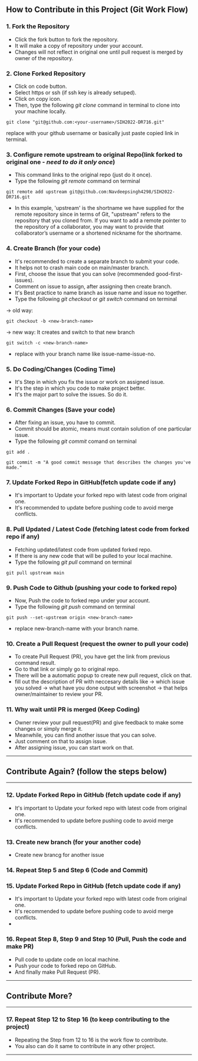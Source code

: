 ## How to Contribute in this Project (Git Work Flow)

### 1. **Fork the Repository**
  - Click the fork button to fork the repository. 
  - It will make a copy of repository under your account. 
  - Changes will not reflect in original one until pull request is merged by owner of the repository.
  
### 2. **Clone Forked Repository**
  - Click on code button.
  - Select https or ssh (if ssh key is already setuped).
  - Click on copy icon.
  - Then, type the following *git clone* command in terminal to clone into your machine locally.
  
```
git clone "git@github.com:<your-username>/SIH2022-DR716.git"
```
replace <your-username> with your github username or basically just paste copied link in terminal.

### 3. **Configure remote upstream to original Repo(link forked to original one - *__need to do it only once__*)** 
  - This command links to the original repo (just do it once).
  - Type the following *git remote* command on terminal
  
```
git remote add upstream git@github.com:Navdeepsingh4298/SIH2022-DR716.git
```
  - In this example, 'upstream' is the shortname we have supplied for the remote repository since in terms of Git, "upstream" refers to the repository that you cloned from. If you want to add a remote pointer to the repository of a collaborator, you may want to provide that collaborator’s username or a shortened nickname for the shortname.
  
### 4. **Create Branch (for your code)**
  - It's recommended to create a separate branch to submit your code.
  - It helps not to crash main code on main/master branch.
  - First, choose the issue that you can solve (recommended good-first-issues).
  - Comment on issue to assign, after assigning then create branch.  
  - It's Best practice to name branch as issue name and issue no together.
  - Type the following *git checkout* or *git switch* command on terminal 
  
  -> old way:
```
git checkout -b <new-branch-name>
```
  -> new way: It creates and switch to that new branch
```
git switch -c <new-branch-name>
```
  - replace <new-branch-name> with your branch name like issue-name-issue-no.
  
### 5. **Do Coding/Changes (Coding Time)**
  - It's Step in which you fix the issue or work on assigned issue.
  - It's the step in which you code to make project better.
  - It's the major part to solve the issues. So do it.
  
### 6. **Commit Changes (Save your code)**
  - After fixing an issue, you have to commit.
  - Commit should be atomic, means must contain solution of one particular issue.
  - Type the following *git commit* comand on terminal
  
```
git add .
```
```
git commit -m "A good commit message that describes the changes you've made."
```
  
### 7. **Update Forked Repo in GitHub(fetch update code if any)**
  - It's important to Update your forked repo with latest code from original one.
  - It's recommended to update before pushing code to avoid merge conflicts.
  
### 8. **Pull Updated / Latest Code (fetching latest code from forked repo if any)**
  - Fetching updated/latest code from updated forked repo.
  - If there is any new code that will be pulled to your local machine.
  - Type the following *git pull* command on terminal
  
```
git pull upstream main
```
  
### 9. **Push Code to Github (pushing your code to forked repo)**
  - Now, Push the code to forked repo under your account.
  - Type the following *git push* command on terminal
```
git push --set-upstream origin <new-branch-name>
```  
  - replace new-branch-name with your branch name.
  
### 10. **Create a Pull Request (request the owner to pull your code)**
  - To create Pull Request (PR), you have get the link from previous command result.
  - Go to that link or simply go to original repo.
  - There will be a automatic popup to create new pull request, click on that.
  - fill out the description of PR with neccesary details like 
    -> which issue you solved 
    -> what have you done output with screenshot
    -> that helps owner/maintainer to review your PR.

### 11. **Why wait until PR is merged (Keep Coding)**
  - Owner review your pull request(PR) and give feedback to make some changes or simply merge it.
  - Meanwhile, you can find another issue that you can solve.
  - Just comment on that to assign issue. 
  - After assigning issue, you can start work on that.

---
## Contribute Again? (follow the steps below)
---

### 12. **Update Forked Repo in GitHub (fetch update code if any)**
  - It's important to Update your forked repo with latest code from original one.
  - It's recommended to update before pushing code to avoid merge conflicts.
  
### 13. **Create new branch (for your another code)**
  - Create new brancg for another issue
  
### 14. **Repeat Step 5 and Step 6 (Code and Commit)**
### 15. **Update Forked Repo in GitHub (fetch update code if any)**
  - It's important to Update your forked repo with latest code from original one.
  - It's recommended to update before pushing code to avoid merge conflicts.
  - 
### 16. **Repeat Step 8, Step 9 and Step 10 (Pull, Push the code and make PR)**
  - Pull code to update code on local machine.
  - Push your code to forked repo on GitHub.
  - And finally make Pull Request (PR).

---
## Contribute More? 
---
### 17. **Repeat Step 12 to Step 16 (to keep contributing to the project)**
  - Repeating the Step from 12 to 16 is the work flow to contribute.
  - You also can do it same to contribute in any other project.

---

